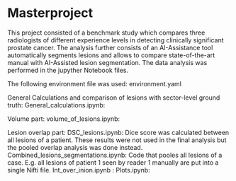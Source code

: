 # Masterproject

This project consisted of a benchmark study which compares three radiologists of different experience levels in detecting clinically significant prostate cancer. The analysis 
further consists of an AI-Assistance tool automatically segments lesions and allows to compare state-of-the-art manual with AI-Assisted lesion segmentation. The data analysis
was performed in the jupyther Notebook files. 

The following environment file was used:
environment.yaml

General Calculations and comparison of lesions with sector-level ground truth:
General_calculations.ipynb:

Volume part:
volume_of_lesions.ipynb:

Lesion overlap part:
DSC_lesions.ipynb: Dice score was calculated between all lesions of a patient. These results were not used in the final analysis but the pooled overlap analysis was done instead.
Combined_lesions_segmentations.ipynb: Code that pooles all lesions of a case. E.g. all lesions of patient 1 seen by reader 1 manually are put into a single Nifti file. 
Int_over_inion.ipynb :
Plots.ipynb:

